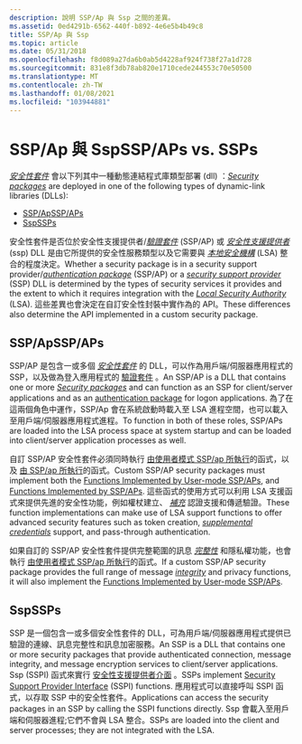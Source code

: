 ```yaml
---
description: 說明 SSP/Ap 與 Ssp 之間的差異。
ms.assetid: 0ed4291b-6562-440f-b892-4e6e5b4b49c8
title: SSP/Ap 與 Ssp
ms.topic: article
ms.date: 05/31/2018
ms.openlocfilehash: f8d089a27da6b0ab5d4228af924f738f27a1d728
ms.sourcegitcommit: 831e8f3db78ab820e1710cede244553c70e50500
ms.translationtype: MT
ms.contentlocale: zh-TW
ms.lasthandoff: 01/08/2021
ms.locfileid: "103944881"
---
```

# <a name="sspaps-vs-ssps"></a><span data-ttu-id="e183f-103">SSP/Ap 與 Ssp</span><span class="sxs-lookup"><span data-stu-id="e183f-103">SSP/APs vs. SSPs</span></span>

<span data-ttu-id="e183f-104">[*安全性套件*](../secgloss/s-gly.md) 會以下列其中一種動態連結程式庫類型部署 (dll) ：</span><span class="sxs-lookup"><span data-stu-id="e183f-104">[*Security packages*](../secgloss/s-gly.md) are deployed in one of the following types of dynamic-link libraries (DLLs):</span></span>

-   [<span data-ttu-id="e183f-105">SSP/Ap</span><span class="sxs-lookup"><span data-stu-id="e183f-105">SSP/APs</span></span>](#sspaps-vs-ssps)
-   [<span data-ttu-id="e183f-106">Ssp</span><span class="sxs-lookup"><span data-stu-id="e183f-106">SSPs</span></span>](#sspaps-vs-ssps)

<span data-ttu-id="e183f-107">安全性套件是否位於安全性支援提供者/[*驗證套件*](../secgloss/a-gly.md) (SSP/AP) 或 [*安全性支援提供者*](../secgloss/s-gly.md) (ssp) DLL 是由它所提供的安全性服務類型以及它需要與 [*本地安全機構*](../secgloss/l-gly.md) (LSA) 整合的程度決定。</span><span class="sxs-lookup"><span data-stu-id="e183f-107">Whether a security package is in a security support provider/[*authentication package*](../secgloss/a-gly.md) (SSP/AP) or a [*security support provider*](../secgloss/s-gly.md) (SSP) DLL is determined by the types of security services it provides and the extent to which it requires integration with the [*Local Security Authority*](../secgloss/l-gly.md) (LSA).</span></span> <span data-ttu-id="e183f-108">這些差異也會決定在自訂安全性封裝中實作為的 API。</span><span class="sxs-lookup"><span data-stu-id="e183f-108">These differences also determine the API implemented in a custom security package.</span></span>

## <a name="sspaps"></a><span data-ttu-id="e183f-109">SSP/Ap</span><span class="sxs-lookup"><span data-stu-id="e183f-109">SSP/APs</span></span>

<span data-ttu-id="e183f-110">SSP/AP 是包含一或多個 [*安全性套件*](../secgloss/s-gly.md) 的 DLL，可以作為用戶端/伺服器應用程式的 SSP，以及做為登入應用程式的 [驗證套件](authentication-packages.md) 。</span><span class="sxs-lookup"><span data-stu-id="e183f-110">An SSP/AP is a DLL that contains one or more [*Security packages*](../secgloss/s-gly.md) and can function as an SSP for client/server applications and as an [authentication package](authentication-packages.md) for logon applications.</span></span> <span data-ttu-id="e183f-111">為了在這兩個角色中運作，SSP/Ap 會在系統啟動時載入至 LSA 進程空間，也可以載入至用戶端/伺服器應用程式進程。</span><span class="sxs-lookup"><span data-stu-id="e183f-111">To function in both of these roles, SSP/APs are loaded into the LSA process space at system startup and can be loaded into client/server application processes as well.</span></span>

<span data-ttu-id="e183f-112">自訂 SSP/AP 安全性套件必須同時執行 [由使用者模式 SSP/ap 所執行](authentication-functions.md)的函式，以及 [由 SSP/ap 所執行](authentication-functions.md)的函式。</span><span class="sxs-lookup"><span data-stu-id="e183f-112">Custom SSP/AP security packages must implement both the [Functions Implemented by User-mode SSP/APs](authentication-functions.md), and [Functions Implemented by SSP/APs](authentication-functions.md).</span></span> <span data-ttu-id="e183f-113">這些函式的使用方式可以利用 LSA 支援函式來提供先進的安全性功能，例如權杖建立、 [*補充*](../secgloss/s-gly.md) 認證支援和傳遞驗證。</span><span class="sxs-lookup"><span data-stu-id="e183f-113">These function implementations can make use of LSA support functions to offer advanced security features such as token creation, [*supplemental credentials*](../secgloss/s-gly.md) support, and pass-through authentication.</span></span>

<span data-ttu-id="e183f-114">如果自訂的 SSP/AP 安全性套件提供完整範圍的訊息 [*完整性*](../secgloss/i-gly.md) 和隱私權功能，也會執行 [由使用者模式 SSP/ap 所執行](authentication-functions.md)的函式。</span><span class="sxs-lookup"><span data-stu-id="e183f-114">If a custom SSP/AP security package provides the full range of message [*integrity*](../secgloss/i-gly.md) and privacy functions, it will also implement the [Functions Implemented by User-mode SSP/APs](authentication-functions.md).</span></span>

## <a name="ssps"></a><span data-ttu-id="e183f-115">Ssp</span><span class="sxs-lookup"><span data-stu-id="e183f-115">SSPs</span></span>

<span data-ttu-id="e183f-116">SSP 是一個包含一或多個安全性套件的 DLL，可為用戶端/伺服器應用程式提供已驗證的連線、訊息完整性和訊息加密服務。</span><span class="sxs-lookup"><span data-stu-id="e183f-116">An SSP is a DLL that contains one or more security packages that provide authenticated connection, message integrity, and message encryption services to client/server applications.</span></span> <span data-ttu-id="e183f-117">Ssp (SSPI) 函式來實行 [安全性支援提供者介面](sspi.md) 。</span><span class="sxs-lookup"><span data-stu-id="e183f-117">SSPs implement [Security Support Provider Interface](sspi.md) (SSPI) functions.</span></span> <span data-ttu-id="e183f-118">應用程式可以直接呼叫 SSPI 函式，以存取 SSP 中的安全性套件。</span><span class="sxs-lookup"><span data-stu-id="e183f-118">Applications can access the security packages in an SSP by calling the SSPI functions directly.</span></span> <span data-ttu-id="e183f-119">Ssp 會載入至用戶端和伺服器進程;它們不會與 LSA 整合。</span><span class="sxs-lookup"><span data-stu-id="e183f-119">SSPs are loaded into the client and server processes; they are not integrated with the LSA.</span></span>

 

 
